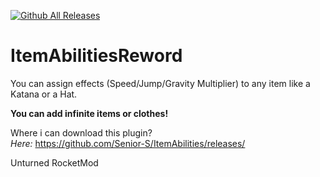 [![Github All Releases](https://img.shields.io/github/downloads/Senior-S/ItemAbilitiesRework/total?label=Github%20Downloads)]()

# ItemAbilitiesReword
You can assign effects (Speed/Jump/Gravity Multiplier) to any item like a Katana or a Hat.

**You can add infinite items or clothes!**

Where i can download this plugin?<br />
*Here:* https://github.com/Senior-S/ItemAbilities/releases/

Unturned RocketMod
